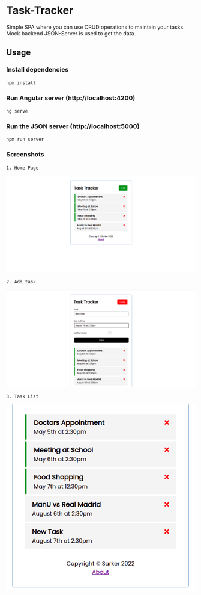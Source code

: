 # Task-Tracker
Simple SPA where you can use CRUD operations to maintain your tasks. Mock backend JSON-Server is used to get the data.

## Usage

### Install dependencies

```
npm install
```

### Run Angular server (http://localhost:4200)

```
ng serve
```

### Run the JSON server (http://localhost:5000)

```
npm run server
```

### Screenshots
```
1. Home Page
```
![](ss/home-page.png)


```
2. Add task
```
<img src="ss/add-task.png">

```
3. Task List
```
<img src="ss/task-list.png">